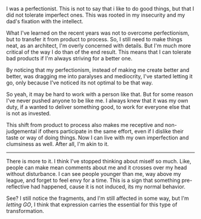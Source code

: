 I was a perfectionist. This is not to say that i like to do good things, but that I did not tolerate imperfect ones. This was rooted in my insecurity and my dad's fixation with the intellect.

What I've learned on the recent years was not to overcome perfectionism, but to transfer it from product to process. So, I still need to make things neat, as an architect, I'm overly concerned with details. But I'm much more critical of the way I do than of the end result. This means that I can tolerate bad products if I'm always striving for a better one. 

By noticing that my perfectionism, instead of making me create better and better, was dragging me into paralyses and mediocrity, I've started letting it go, only because I've noticed its not optimal to be that way. 

So yeah, it may be hard to work with a person like that. But for some reason I've never pushed anyone to be like me. I always knew that it was my own duty, if a wanted to deliver something good, to work for everyone else that is not as invested.

This shift from product to process also makes me receptive and non-judgemental if others participate in the same effort, even if I dislike their taste or way of doing things. Now I can live with my own imperfection and clumsiness as well. After all, I'm akin to it.

---

There is more to it. I think I've stopped thinking about miself so much. Like, people can make mean comments about me and it crosses over my head without disturbance. I can see people younger than me, way  above my league, and forget to feel envy for a time. This is a sign that something pre-reflective had happened, cause it is not induced, its my normal behavior.

See? I still notice the fragments, and I'm still affected in some way, but I'm *letting GO*, I think that expression carries the essential for this type of transformation.


